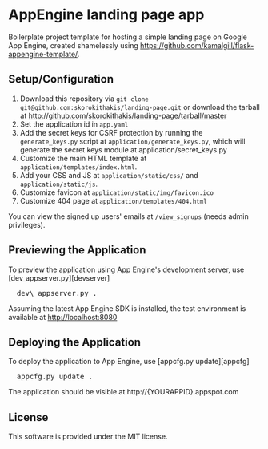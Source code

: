 AppEngine landing page app
==========================

Boilerplate project template for hosting a simple landing page on Google App Engine, created shamelessly using
https://github.com/kamalgill/flask-appengine-template/.

Setup/Configuration
-------------------
1. Download this repository via `git clone git@github.com:skorokithakis/landing-page.git` or download the tarball at
   <http://github.com/skorokithakis/landing-page/tarball/master>
2. Set the application id in `app.yaml`
3. Add the secret keys for CSRF protection by running the `generate_keys.py` script at `application/generate_keys.py`,
   which will generate the secret keys module at application/secret\_keys.py
4. Customize the main HTML template at `application/templates/index.html`.
5. Add your CSS and JS at `application/static/css/` and `application/static/js`.
6. Customize favicon at `application/static/img/favicon.ico`
7. Customize 404 page at `application/templates/404.html`

You can view the signed up users' emails at `/view_signups` (needs admin privileges).

Previewing the Application
--------------------------
To preview the application using App Engine's development server,
use [dev_appserver.py][devserver]

<pre class="console">
  dev\_appserver.py .
</pre>

Assuming the latest App Engine SDK is installed, the test environment is
available at <http://localhost:8080>


Deploying the Application
-------------------------
To deploy the application to App Engine, use [appcfg.py update][appcfg]
<pre class="console">
  appcfg.py update .
</pre>

The application should be visible at http://{YOURAPPID}.appspot.com


License
-------
This software is provided under the MIT license.
